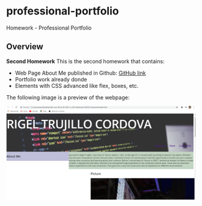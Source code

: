 # professional-portfolio
Homework - Professional Portfolio
## Overview

**Second Homework** 
This is the second homework that contains:
* Web Page About Me published in Github: [GitHub link](https://github.com/ragexxx/professional-portfolio)
* Portfolio work already donde
* Elements with CSS advanced like flex, boxes, etc.

The following image is a preview of the webpage:

![Webpage URL:](./img/webpage.PNG)